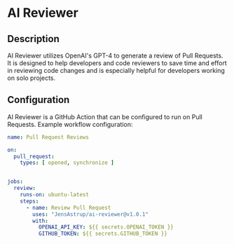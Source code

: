 # AI Reviewer

## Description
AI Reviewer utilizes OpenAI's GPT-4 to generate a review of Pull Requests. 
It is designed to help developers and code reviewers to save time and effort in reviewing code 
changes and is especially helpful for developers working on solo projects.

## Configuration
AI Reviewer is a GitHub Action that can be configured to run on Pull Requests. Example workflow configuration:

```yaml
name: Pull Request Reviews

on:
  pull_request:
    types: [ opened, synchronize ]


jobs:
  review:
    runs-on: ubuntu-latest
    steps:
      - name: Review Pull Request
        uses: "JensAstrup/ai-reviewer@v1.0.1"
        with:
          OPENAI_API_KEY: ${{ secrets.OPENAI_TOKEN }}
          GITHUB_TOKEN: ${{ secrets.GITHUB_TOKEN }}
```
